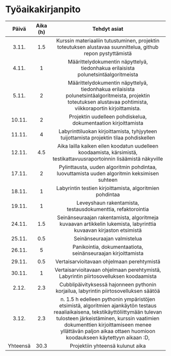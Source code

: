 # Työaikakirjanpito

| Päivä  | Aika (h) | Tehdyt asiat |
|:-----: | :-------:| :----------: |
| 3.11.  |  1.5     | Kurssin materiaaliin tutustuminen, projektin toteutuksen alustavaa suunnittelua, github repon pystyttämistä |
| 4.11.  |  1       | Määrittelydokumentin näpyttelyä, tiedonhakua erilaisista polunetsintäalgoritmeista |
| 5.11.  |  2       | Määrittelydokumentin näpyttelyä, tiedonhakua erilaisista polunetsintäalgoritmeista, projektin toteutuksen alustavaa pohtimista, viikkoraportin kirjoittamista. |
| 10.11. |  2       | Projektin uudelleen pohdiskelua, dokumentaation kirjoittamista |
| 11.11. |  4       | Labyrinttiluokan kirjoittamista, tyhjyyteen tuijottamista projektin tilaa pohdiskellen |
| 12.11. |  4.5     | Aika lailla kaiken eilen koodatun uudelleen koodaamista, kärsimistä, testikattavuusraportoinnin lisäämistä näkyville |
| 17.11. |  2       | Pylinttausta, uuden algoritmin pohdintaa, luovuttamista uuden algoritmin keksimisen suhteen |
| 18.11. |  1       | Labyrintin testien kirjoittamista, algoritmien pohdintaa |
| 19.11. |  1       | Leveyshaun rakentamista, testausdokumenttia, refaktorointia |
| 24.11. |  1.5     | Seinänseuraajan rakentamista, algoritmeja kuvaavan artikkelin lukemista, labyrinttia kuvaavan kirjaston etsimistä |
| 25.11. |  0.5     | Seinänseuraajan valmistelua |
| 26.11. |  5       | Panikointia, dokumentaatiota, seinänseuraajan kirjoittamista |
| 29.11. | 0.5      | Vertaisarvioitavaan ohjelmaan perehtymistä |
| 30.11. | 1        | Vertaisarvioitavaan ohjelmaan perehtymistä, Labyrintin piirtosovelluksen koodaamista |
| 2.12.  | 2.3      | Cubblipäivityksessä hajonneen pythonin korjailua, labyrintin piirtosovelluksen säätöä |
| 3.12.  | 2.3      | n. 1.5 h edelleen pythonin ympäristöjen etsimistä, algoritmien ajankäytön testaus reaaliaikaisena, tekstikäyttöliittymään tulevan tulosteen järkeistäminen, kurssin vaatimien dokumenttien kirjoittamiseen menee yllättävän paljon aikaa ottaen huomioon koodaukseen käytettyyn aikaan :D,  |
| Yhteensä | 30.3   | Projektiin yhteensä kulunut aika |
